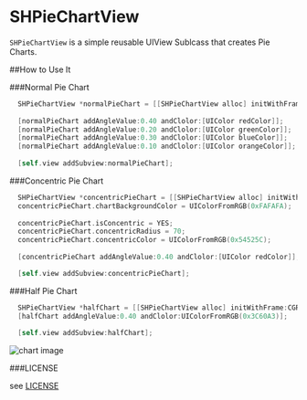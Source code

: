 SHPieChartView
==============

`SHPieChartView` is a simple reusable UIView Sublcass that creates Pie Charts.

##How to Use It

###Normal Pie Chart

```objective-c
  SHPieChartView *normalPieChart = [[SHPieChartView alloc] initWithFrame:CGRectMake(10, 230, 150, 150)];
  
  [normalPieChart addAngleValue:0.40 andClolor:[UIColor redColor]];
  [normalPieChart addAngleValue:0.20 andClolor:[UIColor greenColor]];
  [normalPieChart addAngleValue:0.30 andClolor:[UIColor blueColor]];
  [normalPieChart addAngleValue:0.10 andClolor:[UIColor orangeColor]];
  
  [self.view addSubview:normalPieChart];
```

###Concentric Pie Chart

```objective-c
  SHPieChartView *concentricPieChart = [[SHPieChartView alloc] initWithFrame:CGRectMake(10, 10, 200, 200)];
  concentricPieChart.chartBackgroundColor = UIColorFromRGB(0xFAFAFA);
  
  concentricPieChart.isConcentric = YES;
  concentricPieChart.concentricRadius = 70;
  concentricPieChart.concentricColor = UIColorFromRGB(0x54525C);
  
  [concentricPieChart addAngleValue:0.40 andClolor:[UIColor redColor]];

  [self.view addSubview:concentricPieChart];
 ```

###Half Pie Chart

```objective-c
  SHPieChartView *halfChart = [[SHPieChartView alloc] initWithFrame:CGRectMake(10, 400, 100, 100)];
  [halfChart addAngleValue:0.40 andClolor:UIColorFromRGB(0x3C60A3)];
  
  [self.view addSubview:halfChart];
```

![chart image](https://raw.github.com/grevolution/SHPieChartView/master/wiki-images/chart.png)

###LICENSE

see [LICENSE](https://github.com/grevolution/SHPieChartView/blob/master/LICENSE)
